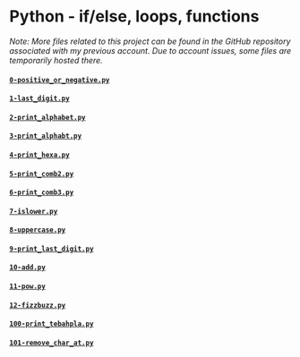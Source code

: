 # Python - if/else, loops, functions


*Note: More files related to this project can be found in the GitHub repository associated with my previous account. Due to account issues, some files are temporarily hosted there.*

#### [`0-positive_or_negative.py`][0]
#### [`1-last_digit.py`][1]
#### [`2-print_alphabet.py`][2]
#### [`3-print_alphabt.py`][3]
#### [`4-print_hexa.py`][4]
#### [`5-print_comb2.py`][5]
#### [`6-print_comb3.py`][6]
#### [`7-islower.py`][7]
#### [`8-uppercase.py`][8]
#### [`9-print_last_digit.py`][9]
#### [`10-add.py`][10]
#### [`11-pow.py`][11]
#### [`12-fizzbuzz.py`][12]
#### [`100-print_tebahpla.py`][100]
#### [`101-remove_char_at.py`][101]



[0]: https://github.com/Mejdoubee/holbertonschool-higher_level_programming/blob/main/python-if_else_loops_functions/0-positive_or_negative.py
[1]: https://github.com/Mejdoubee/holbertonschool-higher_level_programming/blob/main/python-if_else_loops_functions/1-last_digit.py
[2]: https://github.com/Mejdoubee/holbertonschool-higher_level_programming/blob/main/python-if_else_loops_functions/2-print_alphabet.py
[3]: https://github.com/Mejdoubee/holbertonschool-higher_level_programming/blob/main/python-if_else_loops_functions/3-print_alphabt.py
[4]: https://github.com/Mejdoubee/holbertonschool-higher_level_programming/blob/main/python-if_else_loops_functions/4-print_hexa.py
[5]: https://github.com/Mejdoubee/holbertonschool-higher_level_programming/blob/main/python-if_else_loops_functions/5-print_comb2.py
[6]: https://github.com/Mejdoubee/holbertonschool-higher_level_programming/blob/main/python-if_else_loops_functions/6-print_comb3.py
[7]: https://github.com/Mejdoubee/holbertonschool-higher_level_programming/blob/main/python-if_else_loops_functions/7-islower.py
[8]: https://github.com/Mejdoubee/holbertonschool-higher_level_programming/blob/main/python-if_else_loops_functions/8-uppercase.py
[9]: https://github.com/Mejdoubee/holbertonschool-higher_level_programming/blob/main/python-if_else_loops_functions/9-print_last_digit.py
[10]: https://github.com/Mejdoubee/holbertonschool-higher_level_programming/blob/main/python-if_else_loops_functions/10-add.py
[11]: https://github.com/Mejdoubee/holbertonschool-higher_level_programming/blob/main/python-if_else_loops_functions/11-pow.py
[12]: https://github.com/Mejdoubee/holbertonschool-higher_level_programming/blob/main/python-if_else_loops_functions/12-fizzbuzz.py
[100]: https://github.com/Mejdoubee/holbertonschool-higher_level_programming/blob/main/python-if_else_loops_functions/100-print_tebahpla.py
[101]: https://github.com/Mejdoubee/holbertonschool-higher_level_programming/blob
